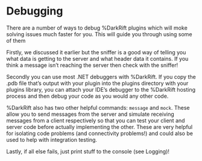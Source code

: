 # Debugging
There are a number of ways to debug %DarkRift plugins which will moke solving issues much faster for you. This will guide you through using some of them

Firstly, we discussed it earlier but the sniffer is a good way of telling you what data is getting to the server and what header data it contains. If you think a message isn’t reaching the server then check with the sniffer!

Secondly you can use most .NET debuggers with %DarkRift. If you copy the .pdb file that’s output with your plugin into the plugins directory with your plugins library, you can attach your IDE’s debugger to the %DarkRift hosting process and then debug your code as you would any other code.

%DarkRift also has two other helpful commands: `message` and `mock`. These allow you to send messages from the server and simulate receiving messages from a client respectively so that you can test your client and server code before actually implementing the other. These are very helpful for isolating code problems (and connectivity problems!) and could also be used to help with integration testing.

Lastly, if all else fails, just print stuff to the console (see Logging)!
